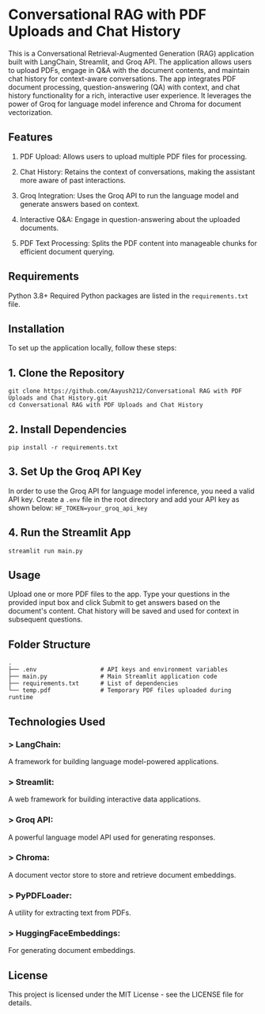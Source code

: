 # Conversational RAG with PDF Uploads and Chat History
This is a Conversational Retrieval-Augmented Generation (RAG) application built with LangChain, Streamlit, and Groq API. The application allows users to upload PDFs, engage in Q&A with the document contents, and maintain chat history for context-aware conversations.
The app integrates PDF document processing, question-answering (QA) with context, and chat history functionality for a rich, interactive user experience. It leverages the power of Groq for language model inference and Chroma for document vectorization.

## Features
1. PDF Upload: Allows users to upload multiple PDF files for processing.

2. Chat History: Retains the context of conversations, making the assistant more aware of past interactions.

3. Groq Integration: Uses the Groq API to run the language model and generate answers based on context.

4. Interactive Q&A: Engage in question-answering about the uploaded documents.

5. PDF Text Processing: Splits the PDF content into manageable chunks for efficient document querying.

## Requirements
Python 3.8+
Required Python packages are listed in the ```requirements.txt``` file.

## Installation

To set up the application locally, follow these steps:

## 1. Clone the Repository
```
git clone https://github.com/Aayush212/Conversational RAG with PDF Uploads and Chat History.git
cd Conversational RAG with PDF Uploads and Chat History
```

## 2. Install Dependencies
```
pip install -r requirements.txt
```

## 3. Set Up the Groq API Key
In order to use the Groq API for language model inference, you need a valid API key.
Create a ```.env``` file in the root directory and add your API key as shown below:
```HF_TOKEN=your_groq_api_key```

## 4. Run the Streamlit App
```
streamlit run main.py
```

## Usage
Upload one or more PDF files to the app.
Type your questions in the provided input box and click Submit to get answers based on the document's content.
Chat history will be saved and used for context in subsequent questions.

## Folder Structure
```
.
├── .env                  # API keys and environment variables
├── main.py               # Main Streamlit application code
├── requirements.txt      # List of dependencies
└── temp.pdf              # Temporary PDF files uploaded during runtime

```
## Technologies Used
### > LangChain: 
A framework for building language model-powered applications.
### > Streamlit: 
A web framework for building interactive data applications.
### > Groq API: 
A powerful language model API used for generating responses.
### > Chroma: 
A document vector store to store and retrieve document embeddings.
### > PyPDFLoader: 
A utility for extracting text from PDFs.
### > HuggingFaceEmbeddings: 
For generating document embeddings.

## License
This project is licensed under the MIT License - see the LICENSE file for details.
